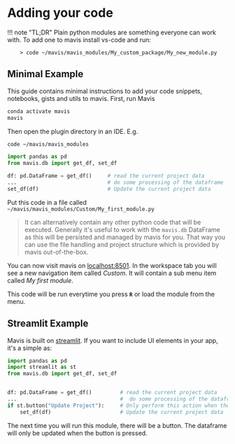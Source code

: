 # Adding your code

!!! note "TL;DR"
    Plain python modules are something everyone can work with. To add one to mavis install
    vs-code and run:
        
        > code ~/mavis/mavis_modules/My_custom_package/My_new_module.py

## Minimal Example

This guide contains minimal instructions to add your code snippets, notebooks, 
gists and utils to mavis. 
First, run Mavis

```bash    
conda activate mavis
mavis
```

Then open the plugin directory in an IDE.
E.g.

```bash    
code ~/mavis/mavis_modules
```


```python
import pandas as pd
from mavis.db import get_df, set_df

df: pd.DataFrame = get_df()     # read the current project data
...                             # do some processing of the dataframe
set_df(df)                      # Update the current project data
```

Put this code in a file called `~/mavis/mavis_modules/Custom/My_first_module.py`

>   It can alternatively contain any other python code that will be executed.
    Generally it's useful to work with the `mavis.db` DataFrame as this will be persisted
    and managed by mavis for you. That way you can use the file handling and project structure
    which is provided by mavis out-of-the-box.


You can now visit mavis on [localhost:8501](localhost:8501). 
In the workspace tab you will see a new navigation item called *Custom*.
It will contain a sub menu item called *My first module*.


This code will be run everytime you press **`R`** 
or load the module from the menu.



## Streamlit Example

Mavis is built on [streamlit](https://www.streamlit.io).
If you want to include UI elements in your app, it's a simple as:

```python
import pandas as pd
import streamlit as st
from mavis.db import get_df, set_df


df: pd.DataFrame = get_df()         # read the current project data
...                                 #  do some processing of the dataframe
if st.button("Update Project"):     # Only perform this action when the button is clicked
    set_df(df)                      # Update the current project data
```

The next time you will run this module, there will be a button. 
The dataframe will only be updated when the button is pressed. 

